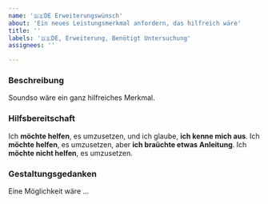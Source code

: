 ```yaml
---
name: '🇩🇪DE Erweiterungswünsch'
about: 'Ein neues Leistungsmerkmal anfordern, das hilfreich wäre'
title: ''
labels: '🇩🇪DE, Erweiterung, Benötigt Untersuchung'
assignees: ''

---
```


<!--
 Erinnerung:
 Haben Sie die bereits bestehende Themen nach ähnliches durchsucht?
 Sollte etwas bereits bestehen, bitte melden Sie Eure Informationen dort.
 -->

### Beschreibung

Soundso wäre ein ganz hilfreiches Merkmal.

### Hilfsbereitschaft

<!-- Nur eine der folgenden Zeilen behalten. -->
Ich **möchte helfen**, es umzusetzen, und ich glaube, **ich kenne mich aus**.
Ich **möchte helfen**, es umzusetzen, aber **ich braüchte etwas Anleitung**.
Ich **möchte nicht helfen**, es umzusetzen.

### Gestaltungsgedanken

Eine Möglichkeit wäre ...
